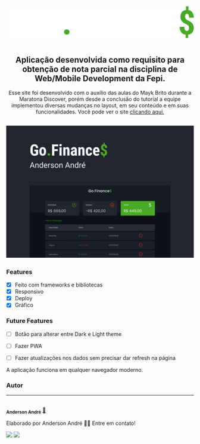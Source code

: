 <h1 align="center">
  <img src="https://github.com/Anderson-Andre-P/FepiFinances/blob/main/assets/logo.svg">
</h1>

<h2 align="center">
   Aplicação desenvolvida como requisito para obtenção de nota parcial na disciplina de Web/Mobile Development da Fepi.
</h2>

<p align="center">Esse site foi desenvolvido com o auxílio das aulas do Mayk Brito durante a Maratona Discover, porém desde a conclusão do tutorial a equipe implementou diversas mudanças no layout, em seu conteúdo e em suas funcionalidades. Você pode ver o site <a href="https://anderson-andre-p.github.io/FepiFinances/" target="_blank">clicando aqui.</a>
</p>

<h2 align="center">
  <img alt="Demo do site" title="#Fepi.Finance$" src="https://github.com/Anderson-Andre-P/FepiFinances/blob/main/Capa.png">
</h2>

### Features

- [x] Feito com frameworks e bibliotecas
- [x] Responsivo
- [x] Deploy
- [x] Gráfico

### Future Features

- [ ] Botão para alterar entre Dark e Light theme
- [ ] Fazer PWA
- [ ] Fazer atualizações nos dados sem precisar dar refresh na página


<p>
  A aplicação funciona em qualquer navegador moderno.
</p>


### Autor
---

<a href="https://www.linkedin.com/in/anderson-andre-pereira/">
 <img style="border-radius: 50%;" src="https://media-exp1.licdn.com/dms/image/C4D03AQFNJAFWZ2h5nA/profile-displayphoto-shrink_800_800/0/1606771778737?e=1629936000&v=beta&t=mh0jVEGG_fvkE16VwussiwgJdlbK9IkSGPIXMSPKstI" width="100px;" alt=""/>
 <br />
 <sub><b>Anderson André</b></sub></a> <a href="https://www.linkedin.com/in/anderson-andre-pereira/" title="LinkedIn">🚀</a>


Elaborado por Anderson André 👋🏽 Entre em contato!

 <div> 
  <a href = "mailto:andreandersoncaue.e@gmail.com"><img src="https://img.shields.io/badge/-Gmail-%23333?style=for-the-badge&logo=gmail&logoColor=white" target="_blank"></a>
  <a href="https://www.linkedin.com/in/anderson-andre-pereira/" target="_blank"><img src="https://img.shields.io/badge/-LinkedIn-%230077B5?style=for-the-badge&logo=linkedin&logoColor=white" target="_blank"></a> 
</div>
